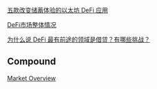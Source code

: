 [五款改变储蓄体验的以太坊 DeFi 应用](https://mp.weixin.qq.com/s/WgtpPn5b_6LoUqUkkCaRGg)

[DeFi市场整体情况](https://defi.review/)

[为什么说 DeFi 最有前途的领域是借贷？有哪些挑战？](https://www.chainnews.com/articles/616211004130.htm)
## Compound
[Market Overview](https://compound.finance/markets)